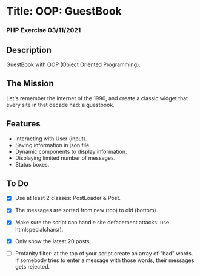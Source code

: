 # Title: OOP: GuestBook
### PHP Exercise 03/11/2021

## Description
GuestBook with OOP (Object Oriented Programming).

## The Mission
Let's remember the internet of the 1990, and create a classic widget that every site in that decade had: a guestbook.

## Features
- Interacting with User (input).
- Saving information in json file.
- Dynamic components to display information.
- Displaying limited number of messages.
- Status boxes.

## To Do

- [x] Use at least 2 classes: PostLoader & Post.
- [x] The messages are sorted from new (top) to old (bottom).
- [x] Make sure the script can handle site defacement attacks: use htmlspecialchars().
- [x] Only show the latest 20 posts.
- [ ] Profanity filter: at the top of your script create an array of "bad" words. If somebody tries to enter a message with those words, their messages gets rejected.

